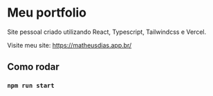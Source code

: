 # Meu portfolio
Site pessoal criado utilizando React, Typescript, Tailwindcss e Vercel.

Visite meu site: https://matheusdias.app.br/

## Como rodar

### `npm run start`
